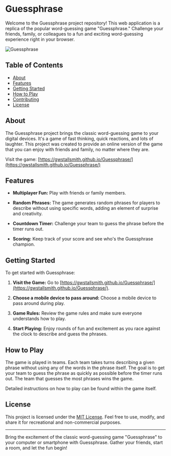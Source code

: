 # Guessphrase

Welcome to the Guessphrase project repository! This web application is a replica of the popular word-guessing game "Guessphrase." Challenge your friends, family, or colleagues to a fun and exciting word-guessing experience right in your browser.

![Guessphrase](https://example.com/guessphrase-screenshot.png)

## Table of Contents

- [About](#about)
- [Features](#features)
- [Getting Started](#getting-started)
- [How to Play](#how-to-play)
- [Contributing](#contributing)
- [License](#license)

## About

The Guessphrase project brings the classic word-guessing game to your digital devices. It's a game of fast thinking, quick reactions, and lots of laughter. This project was created to provide an online version of the game that you can enjoy with friends and family, no matter where they are.

Visit the game: [https://gwstallsmith.github.io/Guessphrase/](https://gwstallsmith.github.io/Guessphrase/)

## Features

- **Multiplayer Fun:** Play with friends or family members.

- **Random Phrases:** The game generates random phrases for players to describe without using specific words, adding an element of surprise and creativity.

- **Countdown Timer:** Challenge your team to guess the phrase before the timer runs out.

- **Scoring:** Keep track of your score and see who's the Guessphrase champion.

## Getting Started

To get started with Guessphrase:

1. **Visit the Game:** Go to [https://gwstallsmith.github.io/Guessphrase/](https://gwstallsmith.github.io/Guessphrase/).

2. **Choose a mobile device to pass around:** Choose a mobile device to pass around during play.

3. **Game Rules:** Review the game rules and make sure everyone understands how to play.

4. **Start Playing:** Enjoy rounds of fun and excitement as you race against the clock to describe and guess the phrases.

## How to Play

The game is played in teams. Each team takes turns describing a given phrase without using any of the words in the phrase itself. The goal is to get your team to guess the phrase as quickly as possible before the timer runs out. The team that guesses the most phrases wins the game.

Detailed instructions on how to play can be found within the game itself.

## License

This project is licensed under the [MIT License](LICENSE). Feel free to use, modify, and share it for recreational and non-commercial purposes.

---

Bring the excitement of the classic word-guessing game "Guessphrase" to your computer or smartphone with Guessphrase. Gather your friends, start a room, and let the fun begin!
